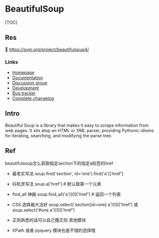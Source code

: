 # BeautifulSoup

[TOC]



## Res
🔗 https://pypi.org/project/beautifulsoup4/

### Links
- [Homepage](https://www.crummy.com/software/BeautifulSoup/bs4/)
- [Documentation](https://www.crummy.com/software/BeautifulSoup/bs4/doc/)
- [Discussion group](https://groups.google.com/group/beautifulsoup/)
- [Development](https://code.launchpad.net/beautifulsoup/)
- [Bug tracker](https://bugs.launchpad.net/beautifulsoup/)
- [Complete changelog](https://bazaar.launchpad.net/~leonardr/beautifulsoup/bs4/view/head:/CHANGELOG)



## Intro
Beautiful Soup is a library that makes it easy to scrape information from web pages. It sits atop an HTML or XML parser, providing Pythonic idioms for iterating, searching, and modifying the parse tree.



## Ref
[beautifulsoup提取所有<a>标签内容 Python]: https://blog.csdn.net/suibianshen2012/article/details/61915222

[🤔 Python3使用BeautifulSoup解析百度关键词搜索结果]: http://www.opython.com/1373.html

[Python爬虫：史上最详细的BeautifulSoup教程]: https://www.jianshu.com/p/424e037c5dd8

beautifulsoup怎么获取指定section下的指定a标签的href

- 最老实写法
soup.find('section', id='one').find('a')['href']

- 抖机灵写法
soup.a['href'] # 默认取第一个元素

- find_all 神器
soup.find_all('a')[0]['href'] # 返回一个列表

- CSS 选择器大法好
soup.select('section[id=one] a')[0]['href'] 或
soup.select('#one a')[0]['href']

- 正则熟悉的话可以自己撸正则
其他模块
- XPath 或者 pyquery 模块也是不错的选择哦

[👍 Beautiful Soup 定位指南]: https://www.cnblogs.com/skying555/p/5416864.html
